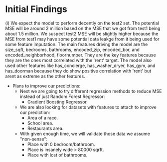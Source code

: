 # Initial Findings

(i) We expect the model to perform decently on the test2 set. The potential MSE will be around 2 million based on the MSE that we got from test1 being about 1.5 million. We suspect test2 MSE will be slightly higher because the MSE from test1 may have some potential data leakge from it being used for some feature imputation. The main features driving the model are the size_sqft, bedrooms, bathrooms, encoded_zip, encoded_bor, and encoded_neighborhood, floornumber. They are the key features because they are the ones most correlated with the 'rent' target. The model also used other features like has_concierge, has_washer_dryer, has_gym, and has_doorman because they do show positive correlation with 'rent' but arent as extreme as the other features.

- Plans to improve our predictions:
  - Next we are going to try different regression methods to reduce MSE instead of just Random Forest Regressor:
    - Gradient Boosting Regressor.
  - We are also looking for datasets with features to attach to improve our prediction: 
    - Area of a race.
    - School area.
    - Restaurants area. 
  - With given enough time, we will validate those data we assume "non-sense":
    - Place with 0 bedroom/bathroom.
    - Place is insanely wide > 80000 sqrft.
    - Place with lost of bathrooms. 

